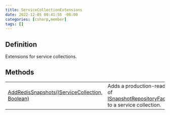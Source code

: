 ```yaml
---
title: ServiceCollectionExtensions
date: 2022-12-05 00:41:55 -08:00
categories: [csharp,member]
tags: []
---
```


## Definition

Extensions for service collections.

## Methods
<table><tr><td><!--/posts/csharp.member.entitydb.redis.extensions.servicecollectionextensions.addredissnapshots/--><a href='#'>AddRedisSnapshots(IServiceCollection, Boolean)</a></td><td>
Adds a production-ready implementation of <a href='/posts/csharp.member.entitydb.abstractions.snapshots.isnapshotrepositoryfactory`1/'>ISnapshotRepositoryFactory&lt;TSnapshot&gt;</a> to a service
collection.
</td></tr></table>
